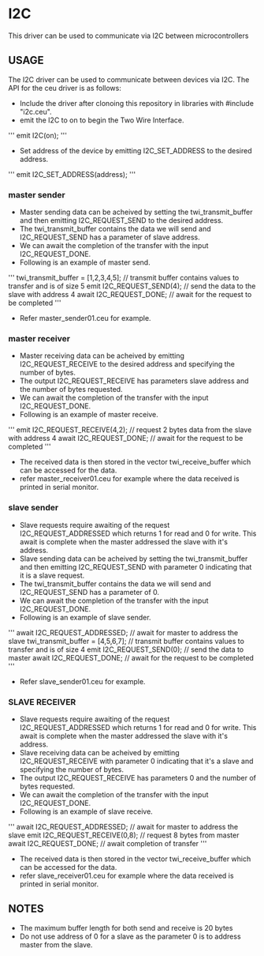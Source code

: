 # I2C
This driver can be used to communicate via I2C between microcontrollers

## USAGE

The I2C driver can be used to communicate between devices via I2C. The API for the ceu driver is as follows:

- Include the driver after clonoing this repository in libraries with #include "i2c.ceu".
- emit the I2C to on to begin the Two Wire Interface.

'''
emit I2C(on);
'''
- Set address of the device by emitting I2C_SET_ADDRESS to the desired address.

'''
emit I2C_SET_ADDRESS(address);
'''

### master sender

- Master sending data can be acheived by setting the twi_transmit_buffer and then emitting I2C_REQUEST_SEND to the desired address.
- The twi_transmit_buffer contains the data we will send and I2C_REQUEST_SEND has a parameter of slave address.
- We can await the completion of the transfer with the input I2C_REQUEST_DONE.
- Following is an example of master send.

'''
twi_transmit_buffer = [1,2,3,4,5]; // transmit buffer contains values to transfer and is of size 5
emit I2C_REQUEST_SEND(4); // send the data to the slave with address 4
await I2C_REQUEST_DONE; // await for the request to be completed
'''

- Refer master_sender01.ceu for example.


### master receiver

- Master receiving data can be acheived by emitting I2C_REQUEST_RECEIVE to the desired address and specifying the number of bytes.
- The output I2C_REQUEST_RECEIVE has parameters slave address and the number of bytes requested.
- We can await the completion of the transfer with the input I2C_REQUEST_DONE.
- Following is an example of master receive.

'''
emit I2C_REQUEST_RECEIVE(4,2); // request 2 bytes data from the slave with address 4
await I2C_REQUEST_DONE; // await for the request to be completed
'''

- The received data is then stored in the vector twi_receive_buffer which can be accessed for the data.
- refer master_receiver01.ceu for example where the data received is printed in serial monitor.

### slave sender

- Slave requests require awaiting of the request I2C_REQUEST_ADDRESSED which returns 1 for read and 0 for write. This await is complete when the master addressed the slave with it's address.
- Slave sending data can be acheived by setting the twi_transmit_buffer and then emitting I2C_REQUEST_SEND with parameter 0 indicating that it is a slave request.
- The twi_transmit_buffer contains the data we will send and I2C_REQUEST_SEND has a parameter of 0.
- We can await the completion of the transfer with the input I2C_REQUEST_DONE.
- Following is an example of slave sender.

'''
await I2C_REQUEST_ADDRESSED; // await for master to address the slave
twi_transmit_buffer = [4,5,6,7]; // transmit buffer contains values to transfer and is of size 4
emit I2C_REQUEST_SEND(0); // send the data to master
await I2C_REQUEST_DONE; // await for the request to be completed
'''

- Refer slave_sender01.ceu for example.


### SLAVE RECEIVER

- Slave requests require awaiting of the request I2C_REQUEST_ADDRESSED which returns 1 for read and 0 for write. This await is complete when the master addressed the slave with it's address.
- Slave receiving data can be acheived by emitting I2C_REQUEST_RECEIVE with parameter 0 indicating that it's a slave and specifying the number of bytes.
- The output I2C_REQUEST_RECEIVE has parameters 0 and the number of bytes requested.
- We can await the completion of the transfer with the input I2C_REQUEST_DONE.
- Following is an example of slave receive.

'''
await I2C_REQUEST_ADDRESSED; // await for master to address the slave
emit I2C_REQUEST_RECEIVE(0,8); // request 8 bytes from master
await I2C_REQUEST_DONE; // await completion of transfer
'''

- The received data is then stored in the vector twi_receive_buffer which can be accessed for the data.
- refer slave_receiver01.ceu for example where the data received is printed in serial monitor.


## NOTES

- The maximum buffer length for both send and receive is 20 bytes
- Do not use address of 0 for a slave as the parameter 0 is to address master from the slave.